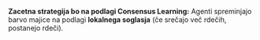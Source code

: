 **Zacetna strategija bo na podlagi Consensus Learning:** 
Agenti spreminjajo barvo majice na podlagi **lokalnega soglasja** (če srečajo več rdečih, postanejo rdeči).




